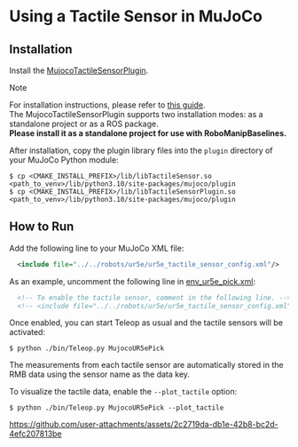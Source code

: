 # Using a Tactile Sensor in MuJoCo

## Installation

Install the [MujocoTactileSensorPlugin](https://github.com/isri-aist/MujocoTactileSensorPlugin).

> [!NOTE]  
> For installation instructions, please refer to [this guide](https://github.com/isri-aist/MujocoTactileSensorPlugin/tree/main?tab=readme-ov-file#install).  
> The MujocoTactileSensorPlugin supports two installation modes: as a standalone project or as a ROS package.  
> **Please install it as a standalone project for use with RoboManipBaselines.**

After installation, copy the plugin library files into the `plugin` directory of your MuJoCo Python module:

```console
$ cp <CMAKE_INSTALL_PREFIX>/lib/libTactileSensor.so <path_to_venv>/lib/python3.10/site-packages/mujoco/plugin
$ cp <CMAKE_INSTALL_PREFIX>/lib/libTactileSensorPlugin.so <path_to_venv>/lib/python3.10/site-packages/mujoco/plugin
```

## How to Run

Add the following line to your MuJoCo XML file:

```xml
  <include file="../../robots/ur5e/ur5e_tactile_sensor_config.xml"/>
```

As an example, uncomment the following line in [env_ur5e_pick.xml](../robo_manip_baselines/envs/assets/mujoco/envs/ur5e/env_ur5e_pick.xml):

```xml
  <!-- To enable the tactile sensor, comment in the following line. -->
  <!-- <include file="../../robots/ur5e/ur5e_tactile_sensor_config.xml"/> -->
```

Once enabled, you can start Teleop as usual and the tactile sensors will be activated:
```console
$ python ./bin/Teleop.py MujocoUR5ePick
```
The measurements from each tactile sensor are automatically stored in the RMB data using the sensor name as the data key.

To visualize the tactile data, enable the `--plot_tactile` option:

```console
$ python ./bin/Teleop.py MujocoUR5ePick --plot_tactile
```

https://github.com/user-attachments/assets/2c2719da-db1e-42b8-bc2d-4efc207813be
